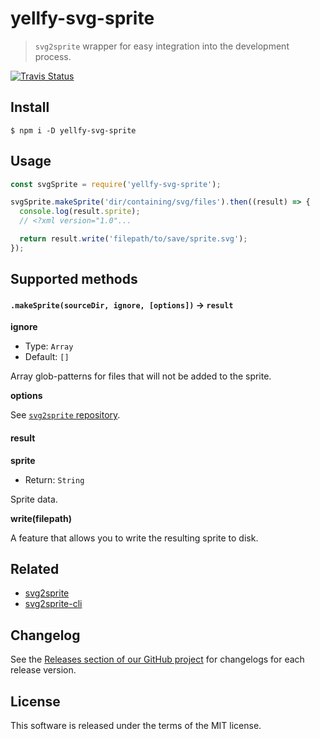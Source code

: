 # yellfy-svg-sprite

> `svg2sprite` wrapper for easy integration into the development process.

[![Travis Status](https://travis-ci.org/mrmlnc/yellfy-svg-sprite.svg?branch=master)](https://travis-ci.org/mrmlnc/yellfy-svg-sprite)

## Install

```shell
$ npm i -D yellfy-svg-sprite
```

## Usage

```js
const svgSprite = require('yellfy-svg-sprite');

svgSprite.makeSprite('dir/containing/svg/files').then((result) => {
  console.log(result.sprite);
  // <?xml version="1.0"...

  return result.write('filepath/to/save/sprite.svg');
});
```

## Supported methods

#### `.makeSprite(sourceDir, ignore, [options])` → `result`

**ignore**

  * Type: `Array`
  * Default: `[]`

Array glob-patterns for files that will not be added to the sprite.

**options**

See [`svg2sprite` repository](https://github.com/mrmlnc/svg2sprite#supported-options).

#### result

**sprite**

  * Return: `String`

Sprite data.

**write(filepath)**

A feature that allows you to write the resulting sprite to disk.

## Related

  * [svg2sprite](https://github.com/mrmlnc/svg2sprite)
  * [svg2sprite-cli](https://github.com/mrmlnc/svg2sprite-cli)

## Changelog

See the [Releases section of our GitHub project](https://github.com/mrmlnc/yellfy-svg-sprite/releases) for changelogs for each release version.

## License

This software is released under the terms of the MIT license.
